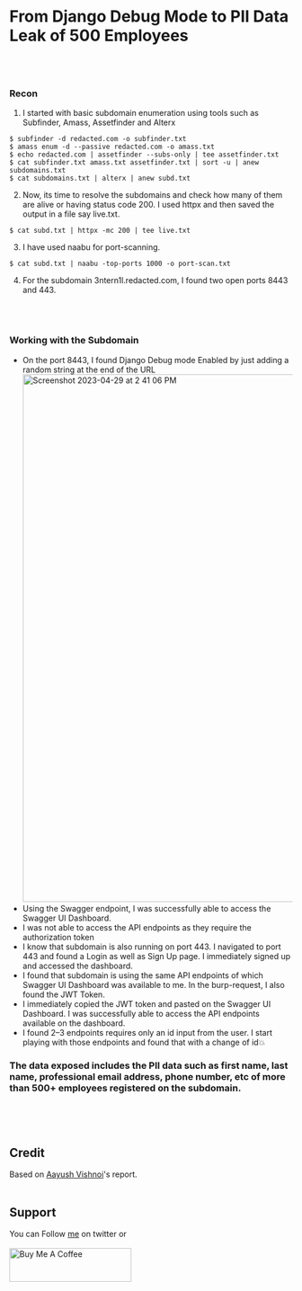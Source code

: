 # From Django Debug Mode to PII Data Leak of 500 Employees
<br>&nbsp;

### Recon
1. I started with basic subdomain enumeration using tools such as Subfinder, Amass, Assetfinder and Alterx
```
$ subfinder -d redacted.com -o subfinder.txt
$ amass enum -d --passive redacted.com -o amass.txt
$ echo redacted.com | assetfinder --subs-only | tee assetfinder.txt
$ cat subfinder.txt amass.txt assetfinder.txt | sort -u | anew subdomains.txt
$ cat subdomains.txt | alterx | anew subd.txt
```

2. Now, its time to resolve the subdomains and check how many of them are alive or having status code 200. I used httpx and then saved the output in a file say live.txt.
```
$ cat subd.txt | httpx -mc 200 | tee live.txt
```

3. I have used naabu for port-scanning.
```
$ cat subd.txt | naabu -top-ports 1000 -o port-scan.txt
```

4. For the subdomain 3ntern1l.redacted.com, I found two open ports 8443 and 443.

<br>&nbsp;
### Working with the Subdomain
- On the port 8443, I found Django Debug mode Enabled by just adding a random string at the end of the URL
<img width="939" alt="Screenshot 2023-04-29 at 2 41 06 PM" src="https://user-images.githubusercontent.com/97911162/235299606-4c412d0a-2dbb-40b3-9784-0a95f1d9b206.png"><br>
- Using the Swagger endpoint, I was successfully able to access the Swagger UI Dashboard.
- I was not able to access the API endpoints as they require the authorization token
- I know that subdomain is also running on port 443. I navigated to port 443 and found a Login as well as Sign Up page. I immediately signed up and accessed the dashboard.
- I found that subdomain is using the same API endpoints of which Swagger UI Dashboard was available to me. In the burp-request, I also found the JWT Token.
- I immediately copied the JWT token and pasted on the Swagger UI Dashboard. I was successfully able to access the API endpoints available on the dashboard.
- I found 2–3 endpoints requires only an id input from the user. I start playing with those endpoints and found that with a change of id💥
<h3>The data exposed includes the PII data such as first name, last name, professional email address, phone number, etc of more than 500+ employees registered on the subdomain.<h3>

<br>&nbsp;
## Credit
Based on [Aayush Vishnoi](https://medium.com/@ar_hawk/from-django-debug-mode-to-pii-data-leak-of-more-than-500-employees-due-broken-access-control-and-a3eb602a4207)'s report.
<br>&nbsp;

## Support
You can Follow [me](https://twitter.com/MeAsHacker_HNA) on twitter or
<br><br><a href="https://www.buymeacoffee.com/NafisiAslH" target="_blank"><img src="https://cdn.buymeacoffee.com/buttons/v2/default-yellow.png" alt="Buy Me A Coffee" style="height: 60px !important;width: 217px !important;" ></a>

